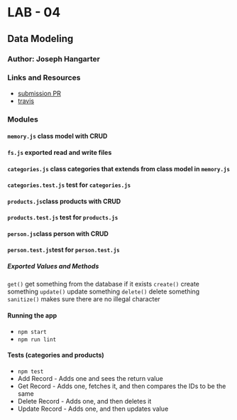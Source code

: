 # LAB - 04

## Data Modeling

### Author: Joseph Hangarter

### Links and Resources
* [submission PR](http://xyz.com)
* [travis](http://xyz.com)

### Modules
#### `memory.js` class model with CRUD
#### `fs.js` exported read and write files
#### `categories.js` class categories that extends from class model in `memory.js`
#### `categories.test.js` test for `categories.js`
#### `products.js`class products with CRUD
#### `products.test.js` test for `products.js`
#### `person.js`class person with CRUD
#### `person.test.js`test for `person.test.js`

##### Exported Values and Methods
`get()` get something from the database if it exists
`create()` create something
`update()` update something
`delete()` delete something
`sanitize()` makes sure there are no illegal character

#### Running the app
* `npm start`
* `npm run lint`
  
#### Tests (categories and products)
* `npm test`
* Add Record - Adds one and sees the return value
* Get Record - Adds one, fetches it, and then compares the IDs to be the same
* Delete Record - Adds one, and then deletes it
* Update Record - Adds one, and then updates value
